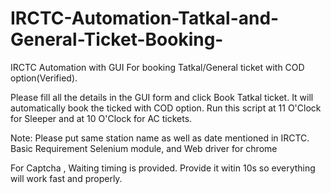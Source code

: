 # IRCTC-Automation-Tatkal-and-General-Ticket-Booking-
IRCTC Automation with GUI For booking Tatkal/General ticket with COD option(Verified).

Please fill all the details in the GUI form and click Book Tatkal ticket. It will automatically book the ticked with COD option.
Run this script at 11 O'Clock for Sleeper and at 10 O'Clock for AC tickets.

Note: Please put same station name as well as date mentioned in IRCTC.
Basic Requirement Selenium module, and Web driver for chrome

For Captcha , Waiting timing is provided. Provide it witin 10s so everything will work fast and properly.
